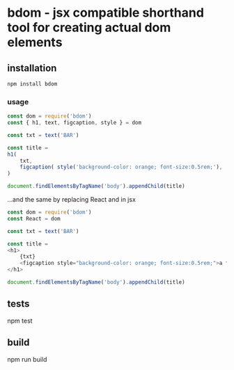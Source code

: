 # bdom - jsx compatible shorthand tool for creating actual dom elements

## installation
```bash
npm install bdom
```

### usage
```js
const dom = require('bdom')
const { h1, text, figcaption, style } = dom

const txt = text('BAR')

const title = 
h1(
    txt, 
    figcaption( style('background-color: orange; font-size:0.5rem;'), 'a friend of foo' )
)

document.findElementsByTagName('body').appendChild(title)
```

...and the same by replacing React and in jsx

```js
const dom = require('bdom')
const React = dom

const txt = text('BAR')

const title = 
<h1>
    {txt}
    <figcaption style="background-color: orange; font-size:0.5rem;">a friend of foo</figcaption>
</h1>

document.findElementsByTagName('body').appendChild(title)
```

## tests
npm test

##  build
npm run build